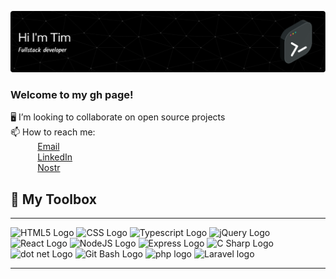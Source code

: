 ![Header](./github-header-image.png)


### Welcome to my gh page! <br>
 
:desktop_computer: I’m looking to collaborate on open source projects <br>
📫 How to reach me: <br>
&nbsp;&nbsp;&nbsp;&nbsp;&nbsp;&nbsp;&nbsp;&nbsp;&nbsp;&nbsp; [Email](timothyamburn@dev1.mailer.me) <br>
&nbsp;&nbsp;&nbsp;&nbsp;&nbsp;&nbsp;&nbsp;&nbsp;&nbsp;&nbsp; [LinkedIn](https://www.linkedin.com/in/timothy-amburn) <br>
&nbsp;&nbsp;&nbsp;&nbsp;&nbsp;&nbsp;&nbsp;&nbsp;&nbsp;&nbsp; [Nostr](https://iris.to/npub1hy8j6fcmyv3cefgalg70c6hwmzda7kqzwrykc58eurvu5rfhn4lspdpcv7)



## 🧰 My Toolbox
---

<img src="https://cdn.worldvectorlogo.com/logos/html-1.svg" alt="HTML5 Logo" width="50" height="50"/> <img src="https://logodix.com/logo/1111628.png" alt="CSS Logo" width="50" height="50"/> <img src="https://cdn.worldvectorlogo.com/logos/typescript-2.svg" alt="Typescript Logo" width="50" height="50"/>  <img src="https://logodix.com/logo/941084.gif" alt="jQuery Logo" width="50" height="50"/> <img src="https://cdn.worldvectorlogo.com/logos/react-1.svg" alt="React Logo" width="50" height="50"/> <img src="https://cdn.worldvectorlogo.com/logos/nodejs-1.svg" alt="NodeJS Logo" width="50" height="50"/> <img src="https://cdn.worldvectorlogo.com/logos/express-109.svg" alt="Express Logo" width="50" height="50"/> <img src="https://cdn.worldvectorlogo.com/logos/c--4.svg" alt="C Sharp Logo" width="50" height="50"/> <img src="https://cdn.worldvectorlogo.com/logos/dot-net-core-7.svg" alt="dot net Logo" width="50" height="50"/> <img src="https://cdn.worldvectorlogo.com/logos/bash-1.svg" alt="Git Bash Logo" width="50" height="50"/> <img
src="https://cdn.worldvectorlogo.com/logos/php-6.svg" alt="php logo" width="50" height="50"/> <img
src="https://cdn.worldvectorlogo.com/logos/laravel-2.svg" alt="Laravel logo" width="50" height="50"/>

---
